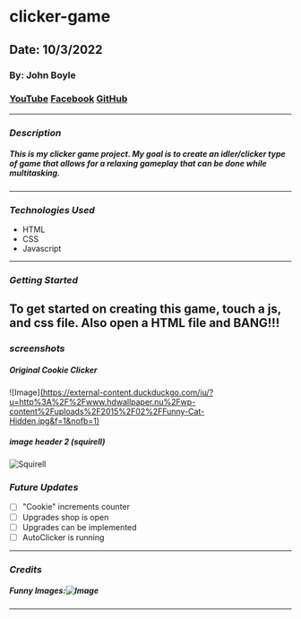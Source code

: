 # clicker-game

## Date: 10/3/2022


### By: John Boyle

### [YouTube](https://www.youtube.com/watch?v=GHk33gqBM1c&list=RDGHk33gqBM1c&start_radio=1) [Facebook](https://www.facebook.com) [GitHub](https://github.com/stardust-4/)

---

### **_Description_**

##### This is my clicker game project. My goal is to create an idler/clicker type of game that allows for a relaxing gameplay that can be done while multitasking.

---

### **_Technologies Used_**

- HTML
- CSS
- Javascript

---

### **_Getting Started_**

## To get started on creating this game, touch a js, and css file. Also open a HTML file and BANG!!!

### **_screenshots_**

##### Original Cookie Clicker

![Image][(https://external-content.duckduckgo.com/iu/?u=http%3A%2F%2Fwww.hdwallpaper.nu%2Fwp-content%2Fuploads%2F2015%2F02%2FFunny-Cat-Hidden.jpg&f=1&nofb=1)
](https://i.redd.it/03if0rxyj6t01.png)
##### image header 2 (squirell)

![Squirell](https://external-content.duckduckgo.com/iu/?u=http%3A%2F%2Fthemescompany.com%2Fwp-content%2Fuploads%2F2012%2F01%2FFunny-Animals-Wallpapers-10.jpg&f=1&nofb=1)

### **_Future Updates_**

- [ ] "Cookie" increments counter
- [ ] Upgrades shop is open
- [ ] Upgrades can be implemented
- [ ] AutoClicker is running

---

### **_Credits_**

##### Funny Images:![Image](https://i.redd.it/03if0rxyj6t01.png)

---
